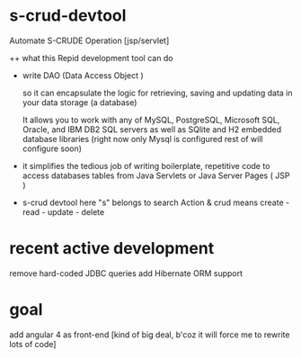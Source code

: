 # s-crud-devtool
Automate S-CRUDE Operation [jsp/servlet]

++ what this Repid development tool can do

+ write DAO (Data Access Object ) 

	so it can encapsulate the logic for retrieving, saving and updating data in your data storage (a database)
	  
	It allows you to work with any of MySQL, PostgreSQL, Microsoft SQL, Oracle, and IBM DB2 SQL servers as well as SQlite and H2 embedded database libraries (right now only Mysql is configured rest of will configure soon)


+  it simplifies the tedious job of writing boilerplate, repetitive code to access databases tables from Java Servlets or Java Server Pages ( JSP )

+ s-crud devtool 
here "s" belongs to search Action & crud means create - read - update - delete


# recent active development 
remove hard-coded JDBC queries 
add Hibernate ORM support

# goal
add angular 4 as front-end [kind of big deal, b'coz it will force me to rewrite lots of code]



